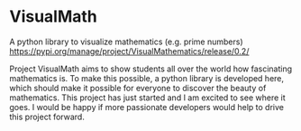 # VisualMath
A python library to visualize mathematics (e.g. prime numbers)
https://pypi.org/manage/project/VisualMathematics/release/0.2/

Project VisualMath aims to show students all over the world how fascinating mathematics is. To make this possible, a python library is developed here, which should make it possible for everyone to discover the beauty of mathematics. This project has just started and I am excited to see where it goes. 
I would be happy if more passionate developers would help to drive this project forward.
